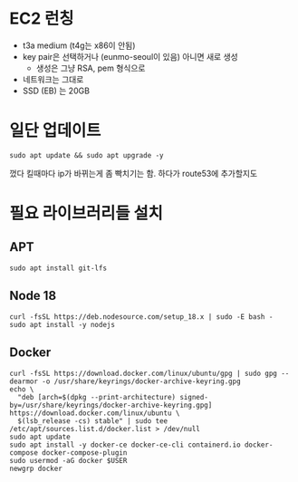 # EC2 런칭

- t3a medium (t4g는 x86이 안됨)
- key pair은 선택하거나 (eunmo-seoul이 있음) 아니면 새로 생성
  - 생성은 그냥 RSA, pem 형식으로
- 네트워크는 그대로
- SSD (EB) 는 20GB

# 일단 업데이트

```{sh}
sudo apt update && sudo apt upgrade -y
```

껐다 킬때마다 ip가 바뀌는게 좀 빡치기는 함. 하다가 route53에 추가할지도

# 필요 라이브러리들 설치

## APT

```{sh}
sudo apt install git-lfs
```

## Node 18

```{sh}
curl -fsSL https://deb.nodesource.com/setup_18.x | sudo -E bash -
sudo apt install -y nodejs
```

## Docker

```{sh}
curl -fsSL https://download.docker.com/linux/ubuntu/gpg | sudo gpg --dearmor -o /usr/share/keyrings/docker-archive-keyring.gpg
echo \
  "deb [arch=$(dpkg --print-architecture) signed-by=/usr/share/keyrings/docker-archive-keyring.gpg] https://download.docker.com/linux/ubuntu \
  $(lsb_release -cs) stable" | sudo tee /etc/apt/sources.list.d/docker.list > /dev/null
sudo apt update
sudo apt install -y docker-ce docker-ce-cli containerd.io docker-compose docker-compose-plugin
sudo usermod -aG docker $USER
newgrp docker
```
